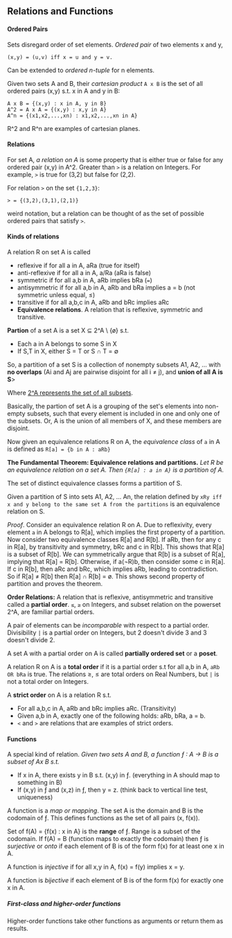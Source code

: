 ## Relations and Functions
#### Ordered Pairs
Sets disregard order of set elements. *Ordered pair* of two elements x and y,
```
(x,y) = (u,v) iff x = u and y = v.
```
Can be extended to *ordered n-tuple* for n elements.

Given two sets A and B, their *cartesian product* `A x B` is the set of all ordered pairs (x,y) s.t. x in A and y in B:
```
A x B = {(x,y) : x in A, y in B}
A^2 = A x A = {(x,y) : x,y in A}
A^n = {(x1,x2,...,xn) : x1,x2,...,xn in A}
```
R^2 and R^n are examples of cartesian planes.

#### Relations
For set A, *a relation on A* is some property that is either true or false for any ordered pair (x,y) in A^2. Greater than `>` is a relation on Integers. For example, `>` is true for (3,2) but false for (2,2).

For relation `>` on the set `{1,2,3}`:
```
> = {(3,2),(3,1),(2,1)}
```
weird notation, but a relation can be thought of as the set of possible ordered pairs that satisfy `>`.

#### Kinds of relations
A relation R on set A is called
- reflexive if for all a in A, aRa (true for itself)
- anti-reflexive if for all a in A, a/Ra (aRa is false)
- symmetric if for all a,b in A, aRb implies bRa (`=`)
- antisymmetric if for all a,b in A, aRb and bRa implies a = b (not symmetric unless equal, ≤)
- transitive if for all a,b,c in A, aRb and bRc implies aRc
- **Equivalence relations**. A relation that is reflexive, symmetric and transitive.

**Partion** of a set A is a set X ⊆ 2^A \ {ø} s.t.
- Each a in A belongs to some S in X
- If S,T in X, either S = T or S ∩ T = ∅

So, a partition of a set S is a collection of nonempty subsets A1, A2, ... with **no overlaps** (Ai and Aj are pairwise disjoint for all i ≠ j), and **union of all A is S**>

Where [2^A represents the set of all subsets](Sets.md#set-of-all-subsets).

Basically, the partion of set A is a grouping of the set's elements into non-empty subsets, such that every element is included in one and only one of the subsets. Or, A is the union of all members of X, and these members are disjoint.

Now given an equivalence relations R on A, the *equivalence class* of `a` in A is defined as `R[a] = {b in A : aRb}`

**The Fundamental Theorem: Equivalence relations and partitions.** *Let R be an equivalence relation on a set A. Then `{R[a] : a in A}` is a partition of A.*

The set of distinct equivalence classes forms a partition of S.

Given a partition of S into sets A1, A2, ... An, the relation defined by `xRy iff x and y belong to the same set A from the partitions` is an equivalence relation on S.

  *Proof*. Consider an equivalence relation R on A. Due to reflexivity, every element `a` in A belongs to R[a], which implies the first property of a partition. Now consider two equivalence classes R[a] and R[b]. If aRb, then for any c in R[a], by transitivity and symmetry, bRc and c in R[b]. This shows that R[a] is a subset of R[b]. We can symmetrically argue that R[b] is a subset of R[a], implying that R[a] = R[b].
  Otherwise, if a(¬R)b, then consider some c in R[a]. If c in R[b], then aRc and bRc, which implies aRb, leading to contradiction. So if R[a] ≠ R[b] then R[a] ∩ R[b] = ø. This shows second property of partition and proves the theorem.

**Order Relations:** A relation that is reflexive, antisymmetric and transitive called a **partial order**. `≤`, `≥` on Integers, and subset relation on the powerset 2^A, are familiar partial orders.

A pair of elements can be *incomparable* with respect to a partial order. Divisibility `|` is a partial order on Integers, but 2 doesn't divide 3 and 3 doesn't divide 2.

A set A with a partial order on A is called **partially ordered set** or a **poset**.

A relation R on A is a **total order** if it is a partial order s.t for all a,b in A,  `aRb OR bRa` is true. The relations ≥, ≤ are total orders on Real Numbers, but `|` is not a total order on Integers.

A **strict order** on A is a relation R s.t.
- For all a,b,c in A, aRb and bRc implies aRc. (Transitivity)
- Given a,b in A, exactly one of the following holds: aRb, bRa, a = b.
- `<` and `>` are relations that are examples of strict orders.

#### Functions
A special kind of relation.
*Given two sets A and B, a function ƒ : A -> B is a subset of Ax B s.t.*
 - If x in A, there exists y in B s.t. (x,y) in ƒ. (everything in A should map to something in B)
 - If (x,y) in ƒ and (x,z) in ƒ, then y = z. (think back to vertical line test, uniqueness)

A function is a *map or mapping*. The set A is the domain and B is the codomain of ƒ. This defines functions as the set of all pairs (x, f(x)).

Set of f(A) = {f(x) : x in A} is the **range** of ƒ. Range is a subset of the codomain. If f(A) = B (function maps to exactly the codomain) then ƒ is *surjective* or *onto* if each element of B is of the form f(x) for at least one x in A.

A function is *injective* if for all x,y in A, f(x) = f(y) implies x = y.

A function is *bijective* if each element of B is of the form f(x) for exactly one x in A.

##### First-class and higher-order functions
Higher-order functions take other functions as arguments or return them as results. 
